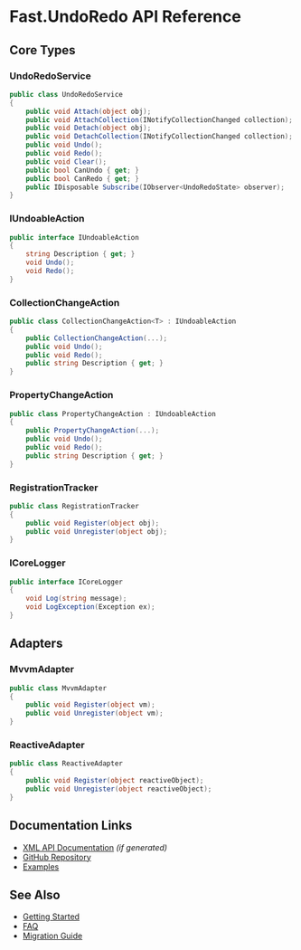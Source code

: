 # Fast.UndoRedo API Reference

## Core Types

### UndoRedoService
```csharp
public class UndoRedoService
{
    public void Attach(object obj);
    public void AttachCollection(INotifyCollectionChanged collection);
    public void Detach(object obj);
    public void DetachCollection(INotifyCollectionChanged collection);
    public void Undo();
    public void Redo();
    public void Clear();
    public bool CanUndo { get; }
    public bool CanRedo { get; }
    public IDisposable Subscribe(IObserver<UndoRedoState> observer);
}
```

### IUndoableAction
```csharp
public interface IUndoableAction
{
    string Description { get; }
    void Undo();
    void Redo();
}
```

### CollectionChangeAction<T>
```csharp
public class CollectionChangeAction<T> : IUndoableAction
{
    public CollectionChangeAction(...);
    public void Undo();
    public void Redo();
    public string Description { get; }
}
```

### PropertyChangeAction
```csharp
public class PropertyChangeAction : IUndoableAction
{
    public PropertyChangeAction(...);
    public void Undo();
    public void Redo();
    public string Description { get; }
}
```

### RegistrationTracker
```csharp
public class RegistrationTracker
{
    public void Register(object obj);
    public void Unregister(object obj);
}
```

### ICoreLogger
```csharp
public interface ICoreLogger
{
    void Log(string message);
    void LogException(Exception ex);
}
```

## Adapters

### MvvmAdapter
```csharp
public class MvvmAdapter
{
    public void Register(object vm);
    public void Unregister(object vm);
}
```

### ReactiveAdapter
```csharp
public class ReactiveAdapter
{
    public void Register(object reactiveObject);
    public void Unregister(object reactiveObject);
}
```

## Documentation Links
- [XML API Documentation](../src/Fast.UndoRedo.Core/Documentation.xml) *(if generated)*
- [GitHub Repository](https://github.com/MabinogiCode/Fast.UndoRedo)
- [Examples](../examples/README.md)

## See Also
- [Getting Started](../src/Fast.UndoRedo.Core/nuget-readme.md)
- [FAQ](faq.md)
- [Migration Guide](migration.md)
